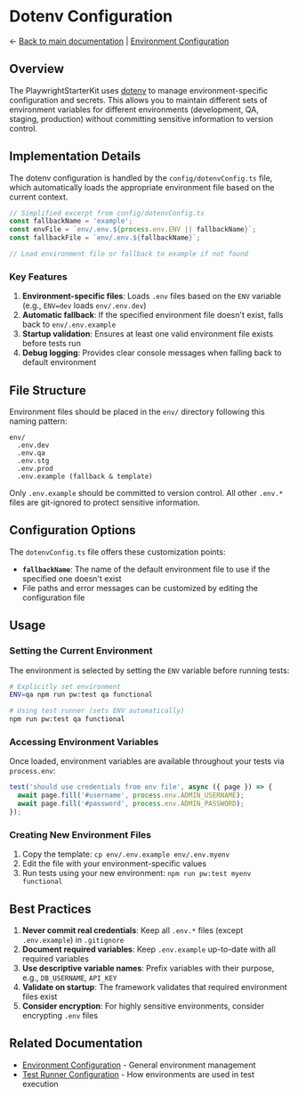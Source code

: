 # Dotenv Configuration

← [Back to main documentation](../README.md) | [Environment Configuration](./environmentConfig.md)

## Overview

The PlaywrightStarterKit uses [dotenv](https://www.npmjs.com/package/dotenv) to manage environment-specific configuration and secrets. This allows you to maintain different sets of environment variables for different environments (development, QA, staging, production) without committing sensitive information to version control.

## Implementation Details

The dotenv configuration is handled by the `config/dotenvConfig.ts` file, which automatically loads the appropriate environment file based on the current context.

```typescript
// Simplified excerpt from config/dotenvConfig.ts
const fallbackName = 'example';
const envFile = `env/.env.${process.env.ENV || fallbackName}`;
const fallbackFile = `env/.env.${fallbackName}`;

// Load environment file or fallback to example if not found
```

### Key Features

1. **Environment-specific files**: Loads `.env` files based on the `ENV` variable (e.g., `ENV=dev` loads `env/.env.dev`)
2. **Automatic fallback**: If the specified environment file doesn't exist, falls back to `env/.env.example`
3. **Startup validation**: Ensures at least one valid environment file exists before tests run
4. **Debug logging**: Provides clear console messages when falling back to default environment

## File Structure

Environment files should be placed in the `env/` directory following this naming pattern:
```
env/
  .env.dev
  .env.qa
  .env.stg
  .env.prod
  .env.example (fallback & template)
```

Only `.env.example` should be committed to version control. All other `.env.*` files are git-ignored to protect sensitive information.

## Configuration Options

The `dotenvConfig.ts` file offers these customization points:

- **`fallbackName`**: The name of the default environment file to use if the specified one doesn't exist
- File paths and error messages can be customized by editing the configuration file

## Usage

### Setting the Current Environment

The environment is selected by setting the `ENV` variable before running tests:

```bash
# Explicitly set environment
ENV=qa npm run pw:test qa functional

# Using test runner (sets ENV automatically)
npm run pw:test qa functional
```

### Accessing Environment Variables

Once loaded, environment variables are available throughout your tests via `process.env`:

```typescript
test('should use credentials from env file', async ({ page }) => {
  await page.fill('#username', process.env.ADMIN_USERNAME);
  await page.fill('#password', process.env.ADMIN_PASSWORD);
});
```

### Creating New Environment Files

1. Copy the template: `cp env/.env.example env/.env.myenv`
2. Edit the file with your environment-specific values
3. Run tests using your new environment: `npm run pw:test myenv functional`

## Best Practices

1. **Never commit real credentials**: Keep all `.env.*` files (except `.env.example`) in `.gitignore`
2. **Document required variables**: Keep `.env.example` up-to-date with all required variables
3. **Use descriptive variable names**: Prefix variables with their purpose, e.g., `DB_USERNAME`, `API_KEY`
4. **Validate on startup**: The framework validates that required environment files exist
5. **Consider encryption**: For highly sensitive environments, consider encrypting `.env` files

## Related Documentation

- [Environment Configuration](./environmentConfig.md) - General environment management
- [Test Runner Configuration](./testRunner.md) - How environments are used in test execution
